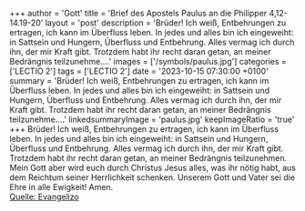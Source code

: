 +++
author = 'Gott'
title = 'Brief des Apostels Paulus an die Philipper 4,12-14.19-20'
layout = 'post'
description = 'Brüder! Ich weiß, Entbehrungen zu ertragen, ich kann im Überfluss leben. In jedes und alles bin ich eingeweiht: in Sattsein und Hungern, Überfluss und Entbehrung. Alles vermag ich durch ihn, der mir Kraft gibt. Trotzdem habt ihr recht daran getan, an meiner Bedrängnis teilzunehme....'
images = ['/symbols/paulus.jpg']
categories = ['LECTIO 2']
tags = ['LECTIO 2']
date = '2023-10-15 07:30:00 +0100'
summary = 'Brüder! Ich weiß, Entbehrungen zu ertragen, ich kann im Überfluss leben. In jedes und alles bin ich eingeweiht: in Sattsein und Hungern, Überfluss und Entbehrung. Alles vermag ich durch ihn, der mir Kraft gibt. Trotzdem habt ihr recht daran getan, an meiner Bedrängnis teilzunehme....'
linkedsummaryImage = 'paulus.jpg'
keepImageRatio = 'true'
+++
Brüder! Ich weiß, Entbehrungen zu ertragen, ich kann im Überfluss leben. In jedes und alles bin ich eingeweiht: in Sattsein und Hungern, Überfluss und Entbehrung.
Alles vermag ich durch ihn, der mir Kraft gibt.
Trotzdem habt ihr recht daran getan, an meiner Bedrängnis teilzunehmen.<!--more-->
Mein Gott aber wird euch durch Christus Jesus alles, was ihr nötig habt, aus dem Reichtum seiner Herrlichkeit schenken.
Unserem Gott und Vater sei die Ehre in alle Ewigkeit! Amen.<br> [Quelle: Evangelizo](https://evangeliumtagfuertag.org/DE/gospel)